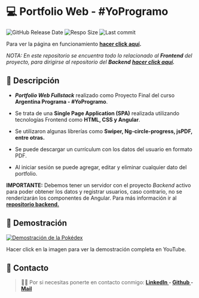 # 💻 Portfolio Web - #YoProgramo

![GitHub Release Date](https://img.shields.io/github/release-date/FlorCollosso/Portfolio-FrontEnd) ![Respo Size](https://img.shields.io/github/repo-size/FlorCollosso/Portfolio-FrontEnd?color=orange) ![Last commit](https://img.shields.io/github/last-commit/FlorCollosso/Portfolio-FrontEnd)

Para ver la página en funcionamiento **[hacer click aquí](http://portfolio-flor-collosso.s3-website-us-east-1.amazonaws.com "aquí").**

*NOTA: En este repositorio se encuentra todo lo relacionado al **Frontend** del proyecto, para dirigirse al repositorio del **Backend** **[hacer click aquí](https://github.com/FlorCollosso/Portfolio-BackEnd "aquí").***
## 📝 Descripción

- ***Portfolio Web Fullstack*** realizado como Proyecto Final del curso **Argentina Programa - #YoProgramo**.

- Se trata de una **Single Page Application (SPA)** realizada utilizando tecnologías Frontend como **HTML, CSS y Angular**.

- Se utilizaron algunas librerías como **Swiper, Ng-circle-progress, jsPDF, entre otras.**

- Se puede descargar un currículum con los datos del usuario en formato PDF.

- Al iniciar sesión se puede agregar, editar y eliminar cualquier dato del portfolio.

**IMPORTANTE:** Debemos tener un servidor con el proyecto *Backend* activo para poder obtener los datos y registrar usuarios, caso contrario, no se renderizarán los componentes de Angular. Para más información ir al **[repositorio backend.](https://github.com/FlorCollosso/Portfolio-BackEnd "repositorio backend.")**

## 📸 Demostración

[![Demostración de la Pokédex](https://i9.ytimg.com/vi/tsDQPSA4uWE/mq3.jpg?sqp=CMT8n6MG-oaymwEmCMACELQB8quKqQMa8AEB-AHUBoAC4AOKAgwIABABGEIgZSheMA8%3D&rs=AOn4CLAKY0AtfmcY0eEW_aLtvp5OHczcAA&retry=2)](https://youtu.be/tsDQPSA4uWE)

Hacer click en la imagen para ver la demostración completa en YouTube.

## 📩 Contacto

>🙋‍♀️ Por si necesitas ponerte en contacto conmigo: **[LinkedIn ](https://www.linkedin.com/in/florencia-collosso/) - [Github ](https://github.com/FlorCollosso) - [Mail ](mailto:florcollosso@gmail.com?subject=Mensaje%20desde%20Github&body=Hola!%20Vi%20tu%20repositorio%20en%20Github.)**

